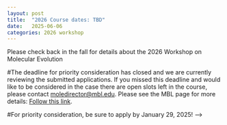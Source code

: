 ```yaml
---
layout: post
title:  "2026 Course dates: TBD"
date:   2025-06-06 
categories: 2026 workshop
---
```


Please check back in the fall for details about the 2026 Workshop on Molecular Evolution

#The deadline for priority consideration has closed and we are currently reviewing the submitted applications. If you missed this deadline and would like to be considered in the case there are open slots left in the course, please contact [moledirector@mbl.edu](mailto:moledirector@mbl.edu). Please see the MBL page for more details: [Follow this link](https://www.mbl.edu/education/advanced-research-training-courses/course-offerings/workshop-molecular-evolution).

#For priority consideration, be sure to apply by January 29, 2025! -->
